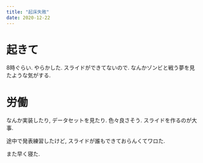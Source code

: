 ```yaml
---
title: "起床失敗"
date: 2020-12-22
---
```


# 起きて
8時ぐらい. やらかした. スライドができてないので. なんかゾンビと戦う夢を見たような気がする.

# 労働
なんか実装したり, データセットを見たり. 色々良さそう. スライドを作るのが大事.

途中で発表練習したけど, スライドが誰もできておらんくてワロた.

また早く寝た.